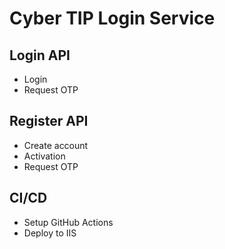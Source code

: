 # Cyber TIP Login Service

## Login API
- Login
- Request OTP

## Register API
- Create account
- Activation
- Request OTP

## CI/CD
- Setup GitHub Actions
- Deploy to IIS
